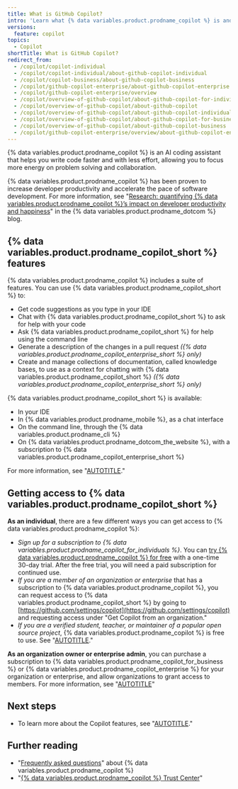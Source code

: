```yaml
---
title: What is GitHub Copilot?
intro: 'Learn what {% data variables.product.prodname_copilot %} is and what you can do with it.'
versions:
  feature: copilot
topics:
  - Copilot
shortTitle: What is GitHub Copilot?
redirect_from:
  - /copilot/copilot-individual
  - /copilot/copilot-individual/about-github-copilot-individual
  - /copilot/copilot-business/about-github-copilot-business
  - /copilot/github-copilot-enterprise/about-github-copilot-enterprise
  - /copilot/github-copilot-enterprise/overview
  - /copilot/overview-of-github-copilot/about-github-copilot-for-individuals
  - /copilot/overview-of-github-copilot/about-github-copilot
  - /copilot/overview-of-github-copilot/about-github-copilot-individual
  - /copilot/overview-of-github-copilot/about-github-copilot-for-business
  - /copilot/overview-of-github-copilot/about-github-copilot-business
  - /copilot/github-copilot-enterprise/overview/about-github-copilot-enterprise
---
```


{% data variables.product.prodname_copilot %} is an AI coding assistant that helps you write code faster and with less effort, allowing you to focus more energy on problem solving and collaboration.

{% data variables.product.prodname_copilot %} has been proven to increase developer productivity and accelerate the pace of software development. For more information, see "[Research: quantifying {% data variables.product.prodname_copilot %}’s impact on developer productivity and happiness](https://github.blog/2022-09-07-research-quantifying-github-copilots-impact-on-developer-productivity-and-happiness/)" in the {% data variables.product.prodname_dotcom %} blog.

## {% data variables.product.prodname_copilot_short %} features

{% data variables.product.prodname_copilot %} includes a suite of features. You can use {% data variables.product.prodname_copilot_short %} to:

* Get code suggestions as you type in your IDE
* Chat with {% data variables.product.prodname_copilot_short %} to ask for help with your code
* Ask {% data variables.product.prodname_copilot_short %} for help using the command line
* Generate a description of the changes in a pull request _({% data variables.product.prodname_copilot_enterprise_short %} only)_
* Create and manage collections of documentation, called knowledge bases, to use as a context for chatting with {% data variables.product.prodname_copilot_short %} _({% data variables.product.prodname_copilot_enterprise_short %} only)_

{% data variables.product.prodname_copilot_short %} is available:

* In your IDE
* In {% data variables.product.prodname_mobile %}, as a chat interface
* On the command line, through the {% data variables.product.prodname_cli %}
* On {% data variables.product.prodname_dotcom_the_website %}, with a subscription to {% data variables.product.prodname_copilot_enterprise_short %}

For more information, see "[AUTOTITLE](/copilot/about-github-copilot/github-copilot-features)."

## Getting access to {% data variables.product.prodname_copilot_short %}

**As an individual**, there are a few different ways you can get access to {% data variables.product.prodname_copilot %}:

* _Sign up for a subscription to {% data variables.product.prodname_copilot_for_individuals %}_. You can <a href="https://github.com/github-copilot/signup?ref_cta=Copilot+trial&ref_loc=about+github+copilot&ref_page=docs" target="_blank"><span>try {% data variables.product.prodname_copilot %} for free</span></a> with a one-time 30-day trial. After the free trial, you will need a paid subscription for continued use.
* _If you are a member of an organization or enterprise_ that has a subscription to {% data variables.product.prodname_copilot %}, you can request access to {% data variables.product.prodname_copilot_short %} by going to [https://github.com/settings/copilot](https://github.com/settings/copilot) and requesting access under "Get Copilot from an organization."
* _If you are a verified student, teacher, or maintainer of a popular open source project_, {% data variables.product.prodname_copilot %} is free to use. See "[AUTOTITLE](/billing/managing-billing-for-github-copilot/about-billing-for-github-copilot)."

**As an organization owner or enterprise admin**, you can purchase a subscription to {% data variables.product.prodname_copilot_for_business %} or {% data variables.product.prodname_copilot_enterprise %} for your organization or enterprise, and allow organizations to grant access to members. For more information, see "[AUTOTITLE](/copilot/about-github-copilot/)"

## Next steps

* To learn more about the Copilot features, see "[AUTOTITLE](/copilot/about-github-copilot/github-copilot-features)."

## Further reading

* "[Frequently asked questions](https://github.com/features/copilot#faq)" about {% data variables.product.prodname_copilot %}
* "[{% data variables.product.prodname_copilot %} Trust Center](https://resources.github.com/copilot-trust-center/)"
